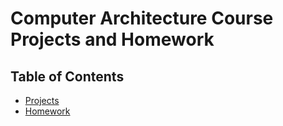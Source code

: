 # Computer Architecture Course Projects and Homework

## Table of Contents

- [Projects](#projects)
- [Homework](#homework)

